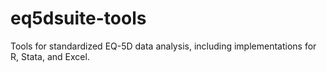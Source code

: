 # eq5dsuite-tools
Tools for standardized EQ-5D data analysis, including implementations for R, Stata, and Excel.
